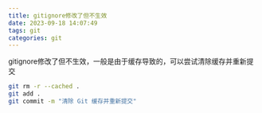```yaml
---
title: gitignore修改了但不生效
date: 2023-09-18 14:07:49
tags: git
categories: git
---
```

gitignore修改了但不生效，一般是由于缓存导致的，可以尝试清除缓存并重新提交
```zsh
git rm -r --cached .
git add .
git commit -m "清除 Git 缓存并重新提交"
```